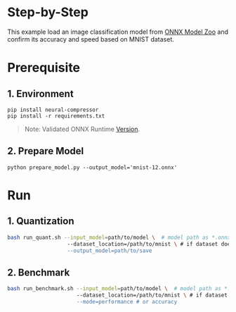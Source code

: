 # Step-by-Step

This example load an image classification model from [ONNX Model Zoo](https://github.com/onnx/models) and confirm its accuracy and speed based on MNIST dataset.

# Prerequisite

## 1. Environment

```shell
pip install neural-compressor
pip install -r requirements.txt
```

> Note: Validated ONNX Runtime [Version](/docs/source/installation_guide.md#validated-software-environment).

## 2. Prepare Model

```shell
python prepare_model.py --output_model='mnist-12.onnx'
```

# Run

## 1. Quantization

```bash
bash run_quant.sh --input_model=path/to/model \  # model path as *.onnx
                   --dataset_location=/path/to/mnist \ # if dataset doesn't exist, it will be downloaded automatically into this path
                   --output_model=path/to/save
```

## 2. Benchmark

```bash
bash run_benchmark.sh --input_model=path/to/model \  # model path as *.onnx
                      --dataset_location=/path/to/mnist \ # if dataset doesn't exist, it will be downloaded automatically into this path
                      --mode=performance # or accuracy
```
